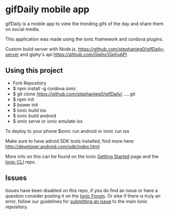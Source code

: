 gifDaily mobile app
=====================
gifDaily is a mobile app to view the trending gifs of the day and share them on social media.

This application was made using the ionic framework and cordova plugins.

Custom build server with Node.js, https://github.com/stephanieg0/gifDaily-server and giphy's api https://github.com/Giphy/GiphyAPI

## Using this project

* Fork Repository
* $ npm install -g cordova ionic
* $ git clone https://github.com/stephanieg0/gifDaily/ .....git
* $ npm init
* $ bower init
* $ ionic build ios
* $ ionic build android 
* $ ionic serve or ionic emulate ios

To deploy to your phone $ionic run android or ionic run ios

Make sure to have adroid SDK tools installed; find more here: http://developer.android.com/sdk/index.html



More info on this can be found on the Ionic [Getting Started](http://ionicframework.com/getting-started) page and the [Ionic CLI](https://github.com/driftyco/ionic-cli) repo.

## Issues
Issues have been disabled on this repo, if you do find an issue or have a question consider posting it on the [Ionic Forum](http://forum.ionicframework.com/).  Or else if there is truly an error, follow our guidelines for [submitting an issue](http://ionicframework.com/submit-issue/) to the main Ionic repository.
